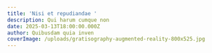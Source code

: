 ```yaml
---
title: 'Nisi et repudiandae '
description: Qui harum cumque non
date: 2025-03-13T18:00:00.000Z
author: Quibusdam quia inven
coverImage: /uploads/gratisography-augmented-reality-800x525.jpg
---
```


